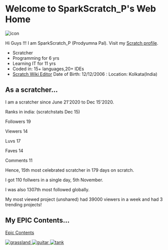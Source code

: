 # Welcome to SparkScratch_P's Web Home
<link rel="shortcut icon" type="image/x-icon" href="favicon.ico">

![icon](https://raw.githubusercontent.com/SparkScratch-P/Home/main/favicon.ico) 

Hi Guys !!! I am SparkScratch_P (Prodyumna Pal). Visit my [Scratch profile](https://scratch.mit.edu/users/SparkScratch_P/). 
* Scratcher 
* Programming for 6 yrs 
* Learning IT for 11 yrs 
* Coded in: 15+ languages,20+ IDEs 
* [Scratch Wiki Editor](https://en.scratch-wiki.info/wiki/User:SparkScratch_P) 
Date of Birth: 12/12/2006 :
Location: Kolkata(India) 

## As a scratcher...

I am a scratcher since June 21'2020 to Dec 15'2020.

Ranks in india: (scratchstats Dec 15)

Followers   19

Viewers     14

Luvs        17

Faves       14

Comments    11

Hence, 15th most celebrated scratcher in 179 days on scratch.

I got 110 follwers in a single day, 5th November.

I was also 1307th most followed globally.

My most viewed project (unshared) had 39000 viewers in a week and had 3 trending projects!

## My EPIC Contents... 

<a id="raw-url" href="https://scratch.mit.edu/users/SparkScratch_P/projects/" class="btn btn-github"><span class="icon"></span>Epic Contents</a>

[![grassland](https://cdn2.scratch.mit.edu/get_image/project/456944662_160x120.png) ](https://sparkscratch-p.github.io/Grassland-Dash-3D/) [ ![guitar](https://cdn2.scratch.mit.edu/get_image/project/460419743_160x120.png) ](https://sparkscratch-p.github.io/Guitar-Scale-Horizon//) [ ![tank](https://cdn2.scratch.mit.edu/get_image/project/421439712_160x120.png)](https://sparkscratch-p.github.io/TANK-The-Command-of-Death/)
